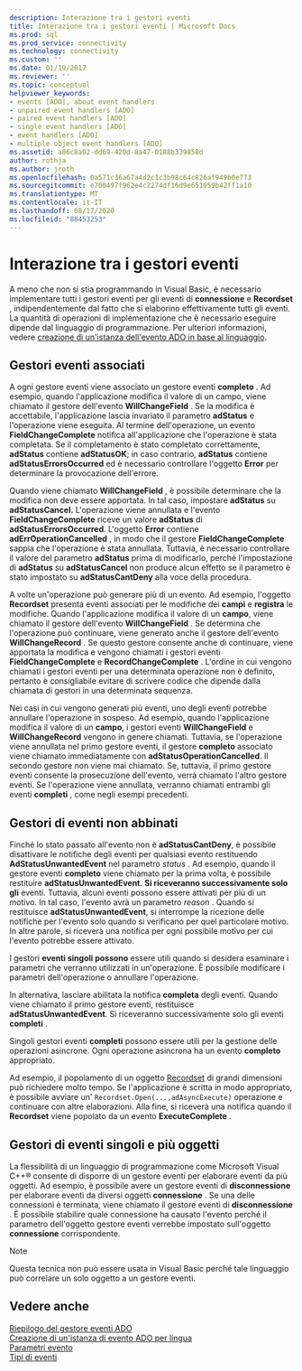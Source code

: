 ```yaml
---
description: Interazione tra i gestori eventi
title: Interazione tra i gestori eventi | Microsoft Docs
ms.prod: sql
ms.prod_service: connectivity
ms.technology: connectivity
ms.custom: ''
ms.date: 01/19/2017
ms.reviewer: ''
ms.topic: conceptual
helpviewer_keywords:
- events [ADO], about event handlers
- unpaired event handlers [ADO]
- paired event handlers [ADO]
- single event handlers [ADO]
- event handlers [ADO]
- multiple object event handlers [ADO]
ms.assetid: a86c8a02-dd69-420d-8a47-0188b339858d
author: rothja
ms.author: jroth
ms.openlocfilehash: 0a571c36a67a4d2c1c3b98c64c826af949b0e773
ms.sourcegitcommit: e700497f962e4c2274df16d9e651059b42ff1a10
ms.translationtype: MT
ms.contentlocale: it-IT
ms.lasthandoff: 08/17/2020
ms.locfileid: "88453253"
---
```

# <a name="how-event-handlers-work-together"></a>Interazione tra i gestori eventi
A meno che non si stia programmando in Visual Basic, è necessario implementare tutti i gestori eventi per gli eventi di **connessione** e **Recordset** , indipendentemente dal fatto che si elaborino effettivamente tutti gli eventi. La quantità di operazioni di implementazione che è necessario eseguire dipende dal linguaggio di programmazione. Per ulteriori informazioni, vedere [creazione di un'istanza dell'evento ADO in base al linguaggio](../../../ado/guide/data/ado-event-instantiation-by-language.md).  
  
## <a name="paired-event-handlers"></a>Gestori eventi associati  
 A ogni gestore eventi viene associato un gestore eventi **completo** . Ad esempio, quando l'applicazione modifica il valore di un campo, viene chiamato il gestore dell'evento **WillChangeField** . Se la modifica è accettabile, l'applicazione lascia invariato il parametro **adStatus** e l'operazione viene eseguita. Al termine dell'operazione, un evento **FieldChangeComplete** notifica all'applicazione che l'operazione è stata completata. Se il completamento è stato completato correttamente, **adStatus** contiene **adStatusOK**; in caso contrario, **adStatus** contiene **adStatusErrorsOccurred** ed è necessario controllare l'oggetto **Error** per determinare la provocazione dell'errore.  
  
 Quando viene chiamato **WillChangeField** , è possibile determinare che la modifica non deve essere apportata. In tal caso, impostare **adStatus** su **adStatusCancel.** L'operazione viene annullata e l'evento **FieldChangeComplete** riceve un valore **adStatus** di **adStatusErrorsOccurred**. L'oggetto **Error** contiene **adErrOperationCancelled** , in modo che il gestore **FieldChangeComplete** sappia che l'operazione è stata annullata. Tuttavia, è necessario controllare il valore del parametro **adStatus** prima di modificarlo, perché l'impostazione di **adStatus** su **adStatusCancel** non produce alcun effetto se il parametro è stato impostato su **adStatusCantDeny** alla voce della procedura.  
  
 A volte un'operazione può generare più di un evento. Ad esempio, l'oggetto **Recordset** presenta eventi associati per le modifiche dei **campi** e **registra** le modifiche. Quando l'applicazione modifica il valore di un **campo**, viene chiamato il gestore dell'evento **WillChangeField** . Se determina che l'operazione può continuare, viene generato anche il gestore dell'evento **WillChangeRecord** . Se questo gestore consente anche di continuare, viene apportata la modifica e vengono chiamati i gestori eventi **FieldChangeComplete** e **RecordChangeComplete** . L'ordine in cui vengono chiamati i gestori eventi per una determinata operazione non è definito, pertanto è consigliabile evitare di scrivere codice che dipende dalla chiamata di gestori in una determinata sequenza.  
  
 Nei casi in cui vengono generati più eventi, uno degli eventi potrebbe annullare l'operazione in sospeso. Ad esempio, quando l'applicazione modifica il valore di un **campo**, i gestori eventi **WillChangeField** e **WillChangeRecord** vengono in genere chiamati. Tuttavia, se l'operazione viene annullata nel primo gestore eventi, il gestore **completo** associato viene chiamato immediatamente con **adStatusOperationCancelled**. Il secondo gestore non viene mai chiamato. Se, tuttavia, il primo gestore eventi consente la prosecuzione dell'evento, verrà chiamato l'altro gestore eventi. Se l'operazione viene annullata, verranno chiamati entrambi gli eventi **completi** , come negli esempi precedenti.  
  
## <a name="unpaired-event-handlers"></a>Gestori di eventi non abbinati  
 Finché lo stato passato all'evento non è **adStatusCantDeny**, è possibile disattivare le notifiche degli eventi per qualsiasi evento restituendo **AdStatusUnwantedEvent** nel parametro *status* . Ad esempio, quando il gestore eventi **completo** viene chiamato per la prima volta, è possibile restituire **adStatusUnwantedEvent**. **Si riceveranno successivamente solo gli** eventi. Tuttavia, alcuni eventi possono essere attivati per più di un motivo. In tal caso, l'evento avrà un parametro *reason* . Quando si restituisce **adStatusUnwantedEvent**, si interrompe la ricezione delle notifiche per l'evento solo quando si verificano per quel particolare motivo. In altre parole, si riceverà una notifica per ogni possibile motivo per cui l'evento potrebbe essere attivato.  
  
 I gestori **eventi singoli possono** essere utili quando si desidera esaminare i parametri che verranno utilizzati in un'operazione. È possibile modificare i parametri dell'operazione o annullare l'operazione.  
  
 In alternativa, lasciare abilitata la notifica **completa** degli eventi. Quando viene chiamato il primo gestore eventi, restituisce **adStatusUnwantedEvent**. Si riceveranno successivamente solo gli eventi **completi** .  
  
 Singoli gestori eventi **completi** possono essere utili per la gestione delle operazioni asincrone. Ogni operazione asincrona ha un evento **completo** appropriato.  
  
 Ad esempio, il popolamento di un oggetto [Recordset](../../../ado/reference/ado-api/recordset-object-ado.md) di grandi dimensioni può richiedere molto tempo. Se l'applicazione è scritta in modo appropriato, è possibile avviare un' `Recordset.Open(...,adAsyncExecute)` operazione e continuare con altre elaborazioni. Alla fine, si riceverà una notifica quando il **Recordset** viene popolato da un evento **ExecuteComplete** .  
  
## <a name="single-event-handlers-and-multiple-objects"></a>Gestori di eventi singoli e più oggetti  
 La flessibilità di un linguaggio di programmazione come Microsoft Visual C++® consente di disporre di un gestore eventi per elaborare eventi da più oggetti. Ad esempio, è possibile avere un gestore eventi di **disconnessione** per elaborare eventi da diversi oggetti **connessione** . Se una delle connessioni è terminata, viene chiamato il gestore eventi di **disconnessione** . È possibile stabilire quale connessione ha causato l'evento perché il parametro dell'oggetto gestore eventi verrebbe impostato sull'oggetto **connessione** corrispondente.  
  
> [!NOTE]
>  Questa tecnica non può essere usata in Visual Basic perché tale linguaggio può correlare un solo oggetto a un gestore eventi.  
  
## <a name="see-also"></a>Vedere anche  
 [Riepilogo del gestore eventi ADO](../../../ado/guide/data/ado-event-handler-summary.md)   
 [Creazione di un'istanza di evento ADO per lingua](../../../ado/guide/data/ado-event-instantiation-by-language.md)   
 [Parametri evento](../../../ado/guide/data/event-parameters.md)   
 [Tipi di eventi](../../../ado/guide/data/types-of-events.md)
